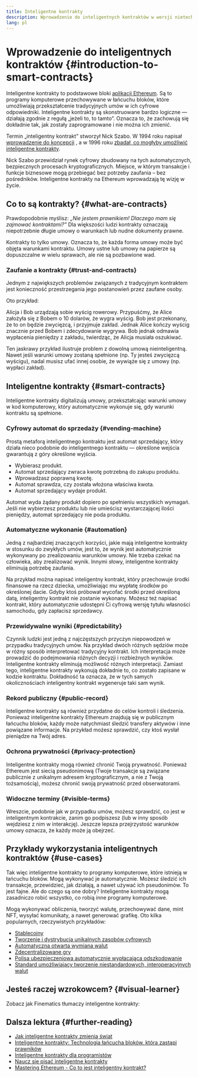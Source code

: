 ```yaml
---
title: Inteligentne kontrakty
description: Wprowadzenie do inteligentnych kontraktów w wersji nietechnicznej
lang: pl
---
```


# Wprowadzenie do inteligentnych kontraktów {#introduction-to-smart-contracts}

Inteligentne kontrakty to podstawowe bloki [aplikacji Ethereum](/dapps/). Są to programy komputerowe przechowywane w łańcuchu bloków, które umożliwiają przekształcenie tradycyjnych umów w ich cyfrowe odpowiedniki. Inteligentne kontrakty są skonstruowane bardzo logiczne — działają zgodnie z regułą „jeżeli to, to tamto”. Oznacza to, że zachowują się dokładnie tak, jak zostały zaprogramowane i nie można ich zmienić.

Termin „inteligentny kontrakt” stworzył Nick Szabo. W 1994 roku napisał [wprowadzenie do koncepcji](https://www.fon.hum.uva.nl/rob/Courses/InformationInSpeech/CDROM/Literature/LOTwinterschool2006/szabo.best.vwh.net/smart.contracts.html) , a w 1996 roku [zbadał, co mogłyby umożliwić inteligentne kontrakty](https://www.fon.hum.uva.nl/rob/Courses/InformationInSpeech/CDROM/Literature/LOTwinterschool2006/szabo.best.vwh.net/smart_contracts_2.html).

Nick Szabo przewidział rynek cyfrowy zbudowany na tych automatycznych, bezpiecznych procesach kryptograficznych. Miejsce, w którym transakcje i funkcje biznesowe mogą przebiegać bez potrzeby zaufania – bez pośredników. Inteligentne kontrakty na Ethereum wprowadzają tę wizję w życie.

## Co to są kontrakty? {#what-are-contracts}

Prawdopodobnie myślisz: _„Nie jestem prawnikiem! Dlaczego mam się zajmować kontraktami?”_ Dla większości ludzi kontrakty oznaczają niepotrzebnie długie umowy o warunkach lub nudne dokumenty prawne.

Kontrakty to tylko umowy. Oznacza to, że każda forma umowy może być objęta warunkami kontraktu. Umowy ustne lub umowy na papierze są dopuszczalne w wielu sprawach, ale nie są pozbawione wad.

### Zaufanie a kontrakty {#trust-and-contracts}

Jednym z największych problemów związanych z tradycyjnym kontraktem jest konieczność przestrzegania jego postanowień przez zaufane osoby.

Oto przykład:

Alicja i Bob urządzają sobie wyścig rowerowy. Przypuśćmy, że Alice założyła się z Bobem o 10 dolarów, że wygra wyścig. Bob jest przekonany, że to on będzie zwycięzcą, i przyjmuje zakład. Jednak Alice kończy wyścig znacznie przed Bobem i zdecydowanie wygrywa. Bob jednak odmawia wypłacenia pieniędzy z zakładu, twierdząc, że Alicja musiała oszukiwać.

Ten jaskrawy przykład ilustruje problem z dowolną umową nieinteligentną. Nawet jeśli warunki umowy zostaną spełnione (np. Ty jesteś zwycięzcą wyścigu), nadal musisz ufać innej osobie, że wywiąże się z umowy (np. wypłaci zakład).

## Inteligentne kontrakty {#smart-contracts}

Inteligentne kontrakty digitalizują umowy, przekształcając warunki umowy w kod komputerowy, który automatycznie wykonuje się, gdy warunki kontraktu są spełnione.

### Cyfrowy automat do sprzedaży {#vending-machine}

Prostą metaforą inteligentnego kontraktu jest automat sprzedający, który działa nieco podobnie do inteligentnego kontraktu — określone wejścia gwarantują z góry określone wyjścia.

- Wybierasz produkt.
- Automat sprzedający zwraca kwotę potrzebną do zakupu produktu.
- Wprowadzasz poprawną kwotę.
- Automat sprawdza, czy została włożona właściwa kwota.
- Automat sprzedający wydaje produkt.

Automat wyda żądany produkt dopiero po spełnieniu wszystkich wymagań. Jeśli nie wybierzesz produktu lub nie umieścisz wystarczającej ilości pieniędzy, automat sprzedający nie poda produktu.

### Automatyczne wykonanie {#automation}

Jedną z najbardziej znaczących korzyści, jakie mają inteligentne kontrakty w stosunku do zwykłych umów, jest to, że wynik jest automatycznie wykonywany po zrealizowaniu warunków umowy. Nie trzeba czekać na człowieka, aby zrealizować wynik. Innymi słowy, inteligentne kontrakty eliminują potrzebę zaufania.

Na przykład można napisać inteligentny kontrakt, który przechowuje środki finansowe na rzecz dziecka, umożliwiając mu wypłatę środków po określonej dacie. Gdyby ktoś próbował wycofać środki przed określoną datą, inteligentny kontrakt nie zostanie wykonany. Możesz też napisać kontrakt, który automatycznie udostępni Ci cyfrową wersję tytułu własności samochodu, gdy zapłacisz sprzedawcy.

### Przewidywalne wyniki {#predictability}

Czynnik ludzki jest jedną z najczęstszych przyczyn niepowodzeń w przypadku tradycyjnych umów. Na przykład dwóch różnych sędziów może w różny sposób interpretować tradycyjny kontrakt. Ich interpretacja może prowadzić do podejmowania różnych decyzji i rozbieżnych wyników. Inteligentne kontrakty eliminują możliwość różnych interpretacji. Zamiast tego, inteligentne kontrakty wykonują dokładnie to, co zostało zapisane w kodzie kontraktu. Dokładność ta oznacza, że w tych samych okolicznościach inteligentny kontrakt wygeneruje taki sam wynik.

### Rekord publiczny {#public-record}

Inteligentne kontrakty są również przydatne do celów kontroli i śledzenia. Ponieważ inteligentne kontrakty Ethereum znajdują się w publicznym łańcuchu bloków, każdy może natychmiast śledzić transfery aktywów i inne powiązane informacje. Na przykład możesz sprawdzić, czy ktoś wysłał pieniądze na Twój adres.

### Ochrona prywatności {#privacy-protection}

Inteligentne kontrakty mogą również chronić Twoją prywatność. Ponieważ Ethereum jest siecią pseudonimową (Twoje transakcje są związane publicznie z unikalnym adresem kryptograficznym, a nie z Twoją tożsamością), możesz chronić swoją prywatność przed obserwatorami.

### Widoczne terminy {#visible-terms}

Wreszcie, podobnie jak w przypadku umów, możesz sprawdzić, co jest w inteligentnym kontrakcie, zanim go podpiszesz (lub w inny sposób wejdziesz z nim w interakcję). Jeszcze lepsza przejrzystość warunków umowy oznacza, że każdy może ją obejrzeć.

## Przykłady wykorzystania inteligentnych kontraktów {#use-cases}

Tak więc inteligentne kontrakty to programy komputerowe, które istnieją w łańcuchu bloków. Mogą wykonywać je automatycznie. Możesz śledzić ich transakcje, przewidzieć, jak działają, a nawet używać ich pseudonimów. To jest fajne. Ale do czego są one dobry? Inteligentne kontrakty mogą zasadniczo robić wszystko, co robią inne programy komputerowe.

Mogą wykonywać obliczenia, tworzyć walutę, przechowywać dane, mint NFT, wysyłać komunikaty, a nawet generować grafikę. Oto kilka popularnych, rzeczywistych przykładów:

- [Stablecoiny](/stablecoins/)
- [Tworzenie i dystrybucja unikalnych zasobów cyfrowych](/nft/)
- [Automatyczna otwarta wymiana walut](/get-eth/#dex)
- [Zdecentralizowane gry](/dapps/?category=gaming)
- [Polisa ubezpieczeniowa automatycznie wypłacająca odszkodowanie](https://etherisc.com/)
- [Standard umożliwiający tworzenie niestandardowych, interoperacyjnych walut](/developers/docs/standards/tokens/)

## Jesteś raczej wzrokowcem? {#visual-learner}

Zobacz jak Finematics tłumaczy inteligentne kontrakty:

<YouTube id="pWGLtjG-F5c" />

## Dalsza lektura {#further-reading}

- [Jak inteligentne kontrakty zmienią świat](https://www.youtube.com/watch?v=pA6CGuXEKtQ)
- [Inteligentne kontrakty: Technologia łańcucha bloków, która zastąpi prawników](https://blockgeeks.com/guides/smart-contracts/)
- [Inteligentne kontrakty dla programistów](/developers/docs/smart-contracts/)
- [Naucz się pisać inteligentne kontrakty](/developers/learning-tools/)
- [Mastering Ethereum - Co to jest inteligentny kontrakt?](https://github.com/ethereumbook/ethereumbook/blob/develop/07smart-contracts-solidity.asciidoc#what-is-a-smart-contract)
